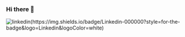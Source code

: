 ### Hi there 👋

<!--
**kahramankaradavut/kahramankaradavut** is a ✨ _special_ ✨ repository because its `README.md` (this file) appears on your GitHub profile.

Here are some ideas to get you started:

- 🔭 I’m currently working on ...
- 🌱 I’m currently learning ...
- 👯 I’m looking to collaborate on ...
- 🤔 I’m looking for help with ...
- 💬 Ask me about ...
- 📫 How to reach me: ...
- 😄 Pronouns: he/him
- ⚡ Fun fact: ...
-->
![linkedin(https://img.shields.io/badge/Linkedin-000000?style=for-the-badge&logo=Linkedin&logoColor=white)](https://www.linkedin.com/in/kahraman-karadavut-b172361b2/)

